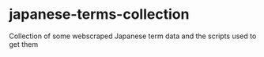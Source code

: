 # japanese-terms-collection
 Collection of some webscraped Japanese term data and the scripts used to get them
